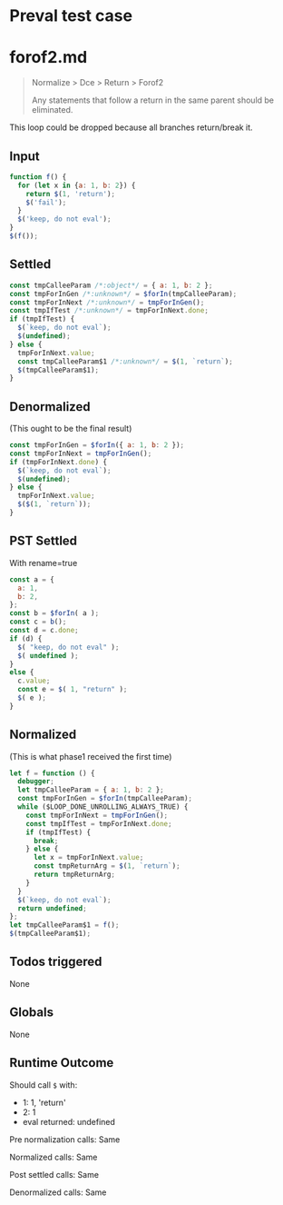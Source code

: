 # Preval test case

# forof2.md

> Normalize > Dce > Return > Forof2
>
> Any statements that follow a return in the same parent should be eliminated.

This loop could be dropped because all branches return/break it.

## Input

`````js filename=intro
function f() {
  for (let x in {a: 1, b: 2}) {
    return $(1, 'return');
    $('fail');
  }
  $('keep, do not eval');
}
$(f());
`````


## Settled


`````js filename=intro
const tmpCalleeParam /*:object*/ = { a: 1, b: 2 };
const tmpForInGen /*:unknown*/ = $forIn(tmpCalleeParam);
const tmpForInNext /*:unknown*/ = tmpForInGen();
const tmpIfTest /*:unknown*/ = tmpForInNext.done;
if (tmpIfTest) {
  $(`keep, do not eval`);
  $(undefined);
} else {
  tmpForInNext.value;
  const tmpCalleeParam$1 /*:unknown*/ = $(1, `return`);
  $(tmpCalleeParam$1);
}
`````


## Denormalized
(This ought to be the final result)

`````js filename=intro
const tmpForInGen = $forIn({ a: 1, b: 2 });
const tmpForInNext = tmpForInGen();
if (tmpForInNext.done) {
  $(`keep, do not eval`);
  $(undefined);
} else {
  tmpForInNext.value;
  $($(1, `return`));
}
`````


## PST Settled
With rename=true

`````js filename=intro
const a = {
  a: 1,
  b: 2,
};
const b = $forIn( a );
const c = b();
const d = c.done;
if (d) {
  $( "keep, do not eval" );
  $( undefined );
}
else {
  c.value;
  const e = $( 1, "return" );
  $( e );
}
`````


## Normalized
(This is what phase1 received the first time)

`````js filename=intro
let f = function () {
  debugger;
  let tmpCalleeParam = { a: 1, b: 2 };
  const tmpForInGen = $forIn(tmpCalleeParam);
  while ($LOOP_DONE_UNROLLING_ALWAYS_TRUE) {
    const tmpForInNext = tmpForInGen();
    const tmpIfTest = tmpForInNext.done;
    if (tmpIfTest) {
      break;
    } else {
      let x = tmpForInNext.value;
      const tmpReturnArg = $(1, `return`);
      return tmpReturnArg;
    }
  }
  $(`keep, do not eval`);
  return undefined;
};
let tmpCalleeParam$1 = f();
$(tmpCalleeParam$1);
`````


## Todos triggered


None


## Globals


None


## Runtime Outcome


Should call `$` with:
 - 1: 1, 'return'
 - 2: 1
 - eval returned: undefined

Pre normalization calls: Same

Normalized calls: Same

Post settled calls: Same

Denormalized calls: Same
